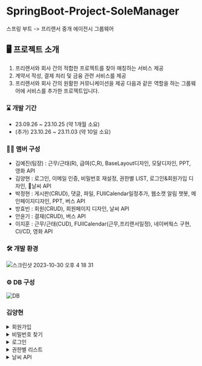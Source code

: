 # SpringBoot-Project-SoleManager

스프링 부트 -> 프리랜서 중개 에이전시 그룹웨어
<br>

## 🖥️ 프로젝트 소개

1. 프리랜서와 회사 간의 적합한 프로젝트를 찾아 매칭하는 서비스 제공
2. 계약서 작성, 결제 처리 및 금융 관련 서비스를 제공
3. 프리랜서와 회사 간의 원활한 커뮤니케이션을 제공
   다음과 같은 역할을 하는 그룹웨어에 서비스를 추가한 프로젝트입니다.
   <br>

### ⌛️ 개발 기간

* 23.09.26 ~ 23.10.25 (약 1개월 소요)
* (추가) 23.10.26 ~ 23.11.03 (약 10일 소요)

### 🏃‍♀️ 맴버 구성

* 김예진(팀장) : 근무/근태(R), 급여(C,R), BaseLayout디자인, 모달디자인, PPT, 영화 API
* 김양현 : 로그인, 이메일 인증, 비밀번호 재설정, 권한별 LIST, 로그인&회원가입 디자인, 날씨 API
* 박정현 : 게시판(CRUD), 댓글, 파일, FUllCalendar일정추가, 웹소캣 알림 챗봇, 메인페이지디자인, PPT, 버스 API
* 방효빈 : 회원(CRUD), 회원페이지 디자인, 날씨 API
* 안윤기 : 결재(CRUD), 버스 API
* 이지훈 : 근무/근태(CUD), FUllCalendar(근무,프리랜서일정), 네이버웍스 구현, CI/CD, 영화 API

### 🛠️ 개발 환경

<img width="846" alt="스크린샷 2023-10-30 오후 4 18 31" src="https://github.com/anna1843/TechForge/assets/133622218/1797ae7e-bdd1-4826-92fd-b91f76223c86">

### ⚙️ DB 구성

![DB](https://github.com/anna1843/TechForge/assets/133622218/5d4b2626-1fb2-4da2-9040-16d827fc5511)




### 김양현
<details>
<summary>회원가입</summary>

### 회원가입 이메일 인증
![img.png](img.png)
![img_1.png](img_1.png)


### 회원가입 폼
![img_2.png](img_2.png)

### 우편번호 찾기
![img_8.png](img_8.png)
카카오 오픈 API를 이용한 우편번호 찾기 입니다.

</details>

<details>
<summary>비밀번호 찾기</summary>

### 비밀번호 찾기 이메일 인증
![img_3.png](img_3.png)
![img_4.png](img_4.png)

### 비밀번호 재설정
![img_5.png](img_5.png)

### 폼 자세히 보기

#### 비밀번호 찾기
![img_7.png](img_7.png)
#### 비밀번호 재설정
![img_6.png](img_6.png)


JS와 JavaMailHandler를 이용한 이메일 인증 및 비밀번호 재설정 입니다.
</details>


<details>
<summary>로그인</summary>

### 로그인 폼
![img_9.png](img_9.png)

Oauth2를 이용하여 다른 소셜 계정으로 로그인 할 수 있습니다. 

### OAUTH2 추가 정보 입력
![img_10.png](img_10.png)

단, Oauth2로 최초 로그인을 할 시, 추가 정보 입력을 해야합니다. 
</details>

<details>
<summary>권한별 리스트</summary>

### 권한에 따른 3개의 리스트
![img_11.png](img_11.png)
![img_12.png](img_12.png)
회사계정, 직원계정, 프리랜서계정에 따라 각기 다른 list목록들입니다.

#### JPA 쿼리
![img_13.png](img_13.png)
JPA를 이용하여 리스트병 paging, search 등의 쿼리기능을 구현하였습니다. 

</details>

<details>
<summary>날씨 API</summary>

### API를 이용하여 오늘 날씨 가져오기
![img_14.png](img_14.png)
날씨와 지도를 보여주는 페이지입니다.

![img_15.png](img_15.png)
![img_16.png](img_16.png)
API에서 온도를 가져오는 코드입니다.

![img_17.png](img_17.png)
![img_18.png](img_18.png)
온도를 DB에 저장하는 코드입니다.


### 챗봇 시나리오
![img_19.png](img_19.png)
챗봇에 "서울 날씨"를 치면 나오는 정보입니다.
![img_21.png](img_21.png)
![img_22.png](img_22.png)
정보(온도)를 나타나게 하는 코드입니다.




![img_20.png](img_20.png)
챗봇에 지도를 나타나게 하는 script 코드입니다.

</details>




